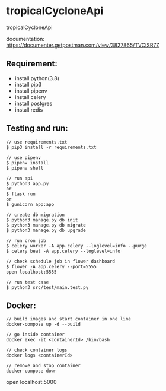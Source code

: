 # tropicalCycloneApi

tropicalCycloneApi

documentation: https://documenter.getpostman.com/view/3827865/TVCiSR7Z

## Requirement:

- install python(3.8)
- install pip3
- install pipenv
- install celery
- install postgres
- install redis

## Testing and run:

```
// use requirements.txt
$ pip3 install -r requirements.txt

// use pipenv
$ pipenv install
$ pipenv shell

// run api
$ python3 app.py
or
$ flask run
or
$ gunicorn app:app

// create db migration
$ python3 manage.py db init
$ python3 manage.py db migrate
$ python3 manage.py db upgrade

// run cron job
$ celery worker -A app.celery --loglevel=info --purge
$ celery beat -A app.celery --loglevel=info

// check schedule job in flower dashboard
$ flower -A app.celery --port=5555
open localhost:5555

// run test case
$ python3 src/test/main.test.py
```

## Docker:

```
// build images and start container in one line
docker-compose up -d --build

// go inside container
docker exec -it <containerId> /bin/bash

// check container logs
docker logs <containerId>

// remove and stop container
docker-compose down
```

open localhost:5000
